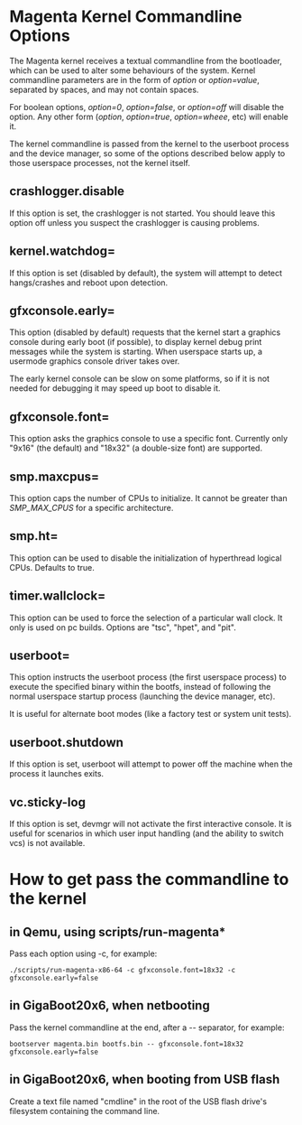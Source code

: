 # Magenta Kernel Commandline Options

The Magenta kernel receives a textual commandline from the bootloader,
which can be used to alter some behaviours of the system.  Kernel commandline
parameters are in the form of *option* or *option=value*, separated by
spaces, and may not contain spaces.

For boolean options, *option=0*, *option=false*, or *option=off* will
disable the option.  Any other form (*option*, *option=true*, *option=wheee*,
etc) will enable it.

The kernel commandline is passed from the kernel to the userboot process
and the device manager, so some of the options described below apply to
those userspace processes, not the kernel itself.

## crashlogger.disable

If this option is set, the crashlogger is not started. You should leave this
option off unless you suspect the crashlogger is causing problems.

## kernel.watchdog=<bool>
If this option is set (disabled by default), the system will attempt
to detect hangs/crashes and reboot upon detection.

## gfxconsole.early=<bool>

This option (disabled by default) requests that the kernel start a graphics
console during early boot (if possible), to display kernel debug print
messages while the system is starting.  When userspace starts up, a usermode
graphics console driver takes over.

The early kernel console can be slow on some platforms, so if it is not
needed for debugging it may speed up boot to disable it.

## gfxconsole.font=<name>

This option asks the graphics console to use a specific font.  Currently
only "9x16" (the default) and "18x32" (a double-size font) are supported.

## smp.maxcpus=<num>

This option caps the number of CPUs to initialize.  It cannot be greater than
*SMP\_MAX\_CPUS* for a specific architecture.

## smp.ht=<bool>

This option can be used to disable the initialization of hyperthread logical
CPUs.  Defaults to true.

## timer.wallclock=<name>

This option can be used to force the selection of a particular wall clock.  It
only is used on pc builds.  Options are "tsc", "hpet", and "pit".

## userboot=<path>

This option instructs the userboot process (the first userspace process) to
execute the specified binary within the bootfs, instead of following the
normal userspace startup process (launching the device manager, etc).

It is useful for alternate boot modes (like a factory test or system
unit tests).

## userboot.shutdown

If this option is set, userboot will attempt to power off the machine
when the process it launches exits.

## vc.sticky-log

If this option is set, devmgr will not activate the first interactive
console. It is useful for scenarios in which user input handling (and
the ability to switch vcs) is not available.

# How to get pass the commandline to the kernel

## in Qemu, using scripts/run-magenta*

Pass each option using -c, for example:
```
./scripts/run-magenta-x86-64 -c gfxconsole.font=18x32 -c gfxconsole.early=false
```

## in GigaBoot20x6, when netbooting

Pass the kernel commandline at the end, after a -- separator, for example:
```
bootserver magenta.bin bootfs.bin -- gfxconsole.font=18x32 gfxconsole.early=false
```

## in GigaBoot20x6, when booting from USB flash

Create a text file named "cmdline" in the root of the USB flash drive's
filesystem containing the command line.

